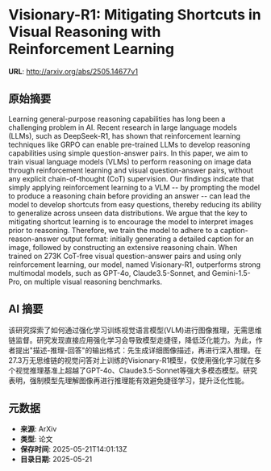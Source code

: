 # Visionary-R1: Mitigating Shortcuts in Visual Reasoning with Reinforcement Learning

**URL**: http://arxiv.org/abs/2505.14677v1

## 原始摘要

Learning general-purpose reasoning capabilities has long been a challenging
problem in AI. Recent research in large language models (LLMs), such as
DeepSeek-R1, has shown that reinforcement learning techniques like GRPO can
enable pre-trained LLMs to develop reasoning capabilities using simple
question-answer pairs. In this paper, we aim to train visual language models
(VLMs) to perform reasoning on image data through reinforcement learning and
visual question-answer pairs, without any explicit chain-of-thought (CoT)
supervision. Our findings indicate that simply applying reinforcement learning
to a VLM -- by prompting the model to produce a reasoning chain before
providing an answer -- can lead the model to develop shortcuts from easy
questions, thereby reducing its ability to generalize across unseen data
distributions. We argue that the key to mitigating shortcut learning is to
encourage the model to interpret images prior to reasoning. Therefore, we train
the model to adhere to a caption-reason-answer output format: initially
generating a detailed caption for an image, followed by constructing an
extensive reasoning chain. When trained on 273K CoT-free visual question-answer
pairs and using only reinforcement learning, our model, named Visionary-R1,
outperforms strong multimodal models, such as GPT-4o, Claude3.5-Sonnet, and
Gemini-1.5-Pro, on multiple visual reasoning benchmarks.


## AI 摘要

该研究探索了如何通过强化学习训练视觉语言模型(VLM)进行图像推理，无需思维链监督。研究发现直接应用强化学习会导致模型走捷径，降低泛化能力。为此，作者提出"描述-推理-回答"的输出格式：先生成详细图像描述，再进行深入推理。在27.3万无思维链的视觉问答对上训练的Visionary-R1模型，仅使用强化学习就在多个视觉推理基准上超越了GPT-4o、Claude3.5-Sonnet等强大多模态模型。研究表明，强制模型先理解图像再进行推理能有效避免捷径学习，提升泛化性能。

## 元数据

- **来源**: ArXiv
- **类型**: 论文
- **保存时间**: 2025-05-21T14:01:13Z
- **目录日期**: 2025-05-21
